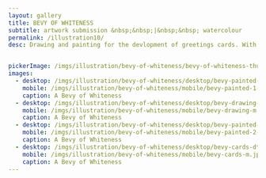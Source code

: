 ```yaml
---
layout: gallery
title: BEVY OF WHITENESS
subtitle: artwork submission &nbsp;&nbsp;|&nbsp;&nbsp; watercolour
permalink: /illustration10/
desc: Drawing and painting for the devlopment of greetings cards. With final screenprinted cards on Fabriano paper.


pickerImage: /imgs/illustration/bevy-of-whiteness/bevy-of-whiteness-thumb.jpg
images:
  - desktop: /imgs/illustration/bevy-of-whiteness/desktop/bevy-painted-1-dt.jpg
    mobile: /imgs/illustration/bevy-of-whiteness/mobile/bevy-painted-1-m.jpg
    caption: A Bevy of Whiteness
  - desktop: /imgs/illustration/bevy-of-whiteness/desktop/bevy-drawing-dt.jpg
    mobile: /imgs/illustration/bevy-of-whiteness/mobile/bevy-drawing-m.jpg
    caption: A Bevy of Whiteness
  - desktop: /imgs/illustration/bevy-of-whiteness/desktop/bevy-painted-2-dt.jpg
    mobile: /imgs/illustration/bevy-of-whiteness/mobile/bevy-painted-2-m.jpg
    caption: A Bevy of Whiteness
  - desktop: /imgs/illustration/bevy-of-whiteness/desktop/bevy-cards-dt.jpg
    mobile: /imgs/illustration/bevy-of-whiteness/mobile/bevy-cards-m.jpg
    caption: A Bevy of Whiteness
---
```

